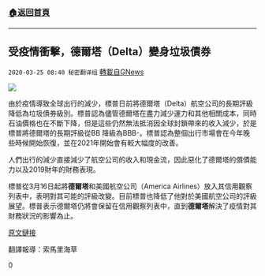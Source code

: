 ###  [:house:返回首頁](https://github.com/ourhimalayas/txt)
---

## 受疫情衝擊，德爾塔（Delta）變身垃圾債券
`2020-03-25 08:40 秘密翻译组` [轉載自GNews](https://gnews.org/zh-hant/152538/)

![](https://s3-ap-northeast-1.amazonaws.com/news.guo.offload.media/wp-content/uploads/2020/03/25084228/1-125.png)


由於疫情導致全球出行的減少，標普日前將德爾塔（Delta）航空公司的長期評級降低為垃圾債券級別。標普認為儘管德爾塔在盡力減少運力和其他相關成本，同時石油價格也在不斷下降，但是這些仍然無法抵消因全球封鎖帶來的收入減少，於是標普將德爾塔的長期評級從BB 降級為BBB-。標普認為整個出行市場會在今年晚些時候開始恢復，並在2021年開始會有較大幅度的改善。

人們出行的減少直接減少了航空公司的收入和現金流，因此惡化了德爾塔的償債能力以及2019財年的財務表現。

標普從3月16日起將**德爾塔**和美國航空公司（America Airlines）放入其信用觀察列表中，表明對其可能的評級改變。目前標普也降低了他對於美國航空公司的評級展望。標普表示德爾塔仍將會保留在信用觀察列表中，直到**德爾塔**解決了疫情對其財務狀況的影響為止。

[原文鏈接](https://markets.businessinsider.com/news/stocks/delta-airlines-credit-rating-cut-junk-sp-global-coronavirus-pandemic-2020-3-1029028173)

翻譯報導：索馬里海草

0

